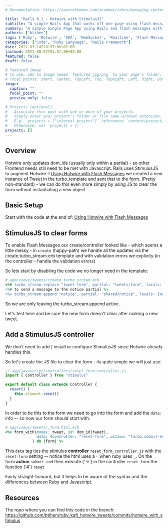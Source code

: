 ```yaml
---
# Documentation: https://sourcethemes.com/academic/docs/managing-content/

title: "Rails 6.1 - Hotwire with StimulusJS"
subtitle: "A simple Rails App that works off one page using flash messages"
summary: "A simple Single Page App using Rails and flash messages with Hotwire"
authors: ["btihen"]
tags: ['Ruby', 'Hotwire', 'SPA', 'WebSocket', 'Realtime', 'Flash Message']
categories: ["Code", "Ruby Language", "Rails Framework"]
date: 2021-03-14T18:57:00+02:00
lastmod: 2021-08-07T01:57:00+02:00
featured: false
draft: false

# Featured image
# To use, add an image named `featured.jpg/png` to your page's folder.
# Focal points: Smart, Center, TopLeft, Top, TopRight, Left, Right, BottomLeft, Bottom, BottomRight.
image:
  caption: ""
  focal_point: ""
  preview_only: false

# Projects (optional).
#   Associate this post with one or more of your projects.
#   Simply enter your project's folder or file name without extension.
#   E.g. `projects = ["internal-project"]` references `content/project/deep-learning/index.md`.
#   Otherwise, set `projects = []`.
projects: []
---
```

## Overview

Hotwire only updates dom_ids (usually only within a partial) - so other Frontend needs still need to be met with Javascript.  Rails uses StimulusJS to augment Hotwire.  I [Using Hotwire with Flash Messages](/post_ruby_rails/rails_6_1_hotwire_flash_messages/) we created a new instance of Tweet in the turbo_template and sent that to the form.  (Pretty non-standard) - we can do this even more simply by using JS to clear the form without instantiating a new object.

## Basic Setup

Start with the code at the end of: [Using Hotwire with Flash Messages](/post_ruby_rails/rails_6_1_hotwire_flash_messages/)

## StimulusJS to clear forms

To enable Flash Messages our create/controller looked like - which seems a little messy - in `create` (happy-path) we handle all the updates via the create.turbo_stream.erb template and with validation errors we explicity (in the controller - handle the validation errors)

So lets start by disabling the code we no longer need in the template:
```ruby
# app/views/tweets/create.turbo_stream.erb
<%# turbo_stream.replace "tweet-form", partial: "tweets/form", locals: { tweet: Tweet.new } %>
<%# to send a message to the notice partial %>
<%= turbo_stream.append "notice", partial: "shared/notice", locals: {notice: "Tweet was successfully created."} %>
```
So we are only leaving the turbo_stream.append active.

Let's test here and be sure the new form doesn't clear after making a new tweet.

## Add a StimulusJS controller

We don't need to add / install or configure StimulusJS since Hotwire already handles this.

So let's create the JS file to clear the form - its quite simple we will just use:
```javascript
// app/javascript/controllers/reset_form_controller.js
import { Controller } from "stimulus"

export default class extends Controller {
  reset() {
    this.element.reset()
  }
}
```
In order to tie this to the form we need to go into the form and add the `data:` info -- so now our form should start with:
```ruby
# app/views/tweets/_form.html.erb
<%= form_with(model: tweet, id: dom_id(tweet),
              data: {controller: "reset-form", action: "turbo:submit-end->reset-form#reset"}
            ) do |form| %>
```

This `data` tag ties the stimulus **controller** `reset_form_controller.js` with the `reset-form` setting -- notice the html uses a `-` when ruby uses `_`. On the form **action** `submit-end` then execute ('->') in the controller `reset-form` the function ('#') `reset`

Fairly straight-forward, but it helps to be aware of the syntax and the differences between Ruby and Javascript.

## Resources

The repo where you can find this code in the branch:
https://github.com/btihen/ruby_kafi_hotwire_tweets/commits/hotwire_with_stimulus
